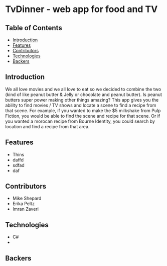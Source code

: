 # TvDinner - web app for food and TV




## Table of Contents
* [Introduction](#Introduction)
* [Features](#Features)
* [Contributors](#Contributors)
* [Technologies](#Technologies)
* [Backers](#Backers)


## <a name="Introduction"></a>Introduction
We all love movies and we all love to eat so we decided to combine the two (kind of like peanut butter & Jelly or chocolate and peanut butter). Is peanut butters super power making other things amazing? This app gives you the ability to find movies / TV shows and locate a scene to find a recipe from that scene. For example, if you wanted to make the $5 milkshake from Pulp Fiction, you would be able to find the scene and recipe for that scene. Or if you wanted a morocan recipe from Bourne Identity, you could search by location and find a recipe from that area. 

## <a name="Features"></a>Features
* Thins
* daffd
* sdfad
* daf


## <a name="Contributors"></a>Contributors

* Mike Shepard
* Erika Peltz
* Imran Zaveri


## <a name="Technologies"></a>Technologies

* C#
* 





## <a name="Backers"></a>Backers

